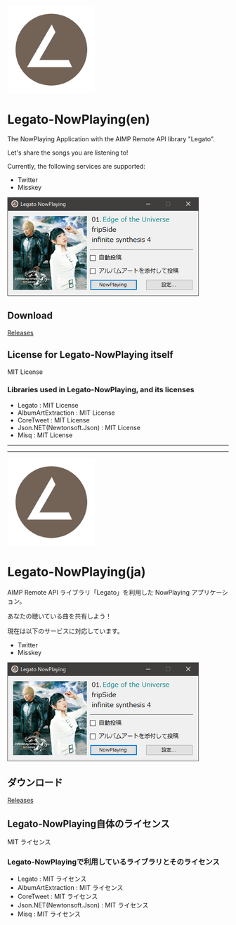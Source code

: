 ![Logo](logo.png)
# Legato-NowPlaying(en)
The NowPlaying Application with the AIMP Remote API library "Legato".

Let's share the songs you are listening to!

Currently, the following services are supported:
- Twitter
- Misskey

![sample](sample.png)
## Download
[Releases](https://github.com/Legato-Dev/Legato-NowPlaying/releases)

## License for Legato-NowPlaying itself
MIT License

### Libraries used in Legato-NowPlaying, and its licenses
- Legato : MIT License
- AlbumArtExtraction : MIT License
- CoreTweet : MIT License
- Json.NET(Newtonsoft.Json) : MIT License
- Misq : MIT License

----
----

![Logo](logo.png)

# Legato-NowPlaying(ja)
AIMP Remote API ライブラリ「Legato」を利用した NowPlaying アプリケーション。

あなたの聴いている曲を共有しよう！

現在は以下のサービスに対応しています。
- Twitter
- Misskey

![sample](sample.png)

## ダウンロード
[Releases](https://github.com/Legato-Dev/Legato-NowPlaying/releases)

## Legato-NowPlaying自体のライセンス
MIT ライセンス

### Legato-NowPlayingで利用しているライブラリとそのライセンス
- Legato : MIT ライセンス
- AlbumArtExtraction : MIT ライセンス
- CoreTweet : MIT ライセンス
- Json.NET(Newtonsoft.Json) : MIT ライセンス
- Misq : MIT ライセンス
